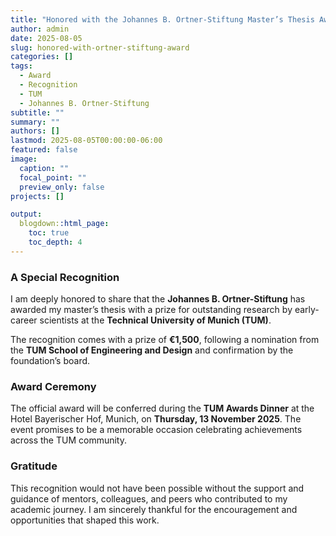 ```yaml
---
title: "Honored with the Johannes B. Ortner-Stiftung Master’s Thesis Award"
author: admin
date: 2025-08-05
slug: honored-with-ortner-stiftung-award
categories: []
tags:
  - Award
  - Recognition
  - TUM
  - Johannes B. Ortner-Stiftung
subtitle: ""
summary: ""
authors: []
lastmod: 2025-08-05T00:00:00-06:00
featured: false
image:
  caption: ""
  focal_point: ""
  preview_only: false
projects: []

output:
  blogdown::html_page:
    toc: true
    toc_depth: 4
---
```



### A Special Recognition

I am deeply honored to share that the **Johannes B. Ortner-Stiftung** has awarded my master’s thesis with a prize for outstanding research by early-career scientists at the **Technical University of Munich (TUM)**.

The recognition comes with a prize of **€1,500**, following a nomination from the **TUM School of Engineering and Design** and confirmation by the foundation’s board.

### Award Ceremony

The official award will be conferred during the **TUM Awards Dinner** at the Hotel Bayerischer Hof, Munich, on **Thursday, 13 November 2025**. The event promises to be a memorable occasion celebrating achievements across the TUM community.

### Gratitude

This recognition would not have been possible without the support and guidance of mentors, colleagues, and peers who contributed to my academic journey. I am sincerely thankful for the encouragement and opportunities that shaped this work.

<!-- ![Ortner Stiftung Award Letter](/regular_post/2025-08-05-ortner-award.en_files/ortner-stiftung-letter.jpg) -->
